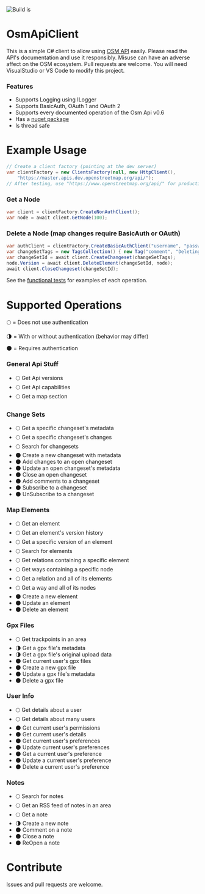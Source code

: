 ![Build is](https://github.com/blackboxlogic/OsmApiClient/workflows/.NET%20Core/badge.svg?branch=master)
# OsmApiClient
This is a simple C# client to allow using [OSM API](https://wiki.openstreetmap.org/wiki/API_v0.6) easily.
Please read the API's documentation and use it responsibly. Misuse can have an adverse affect on the OSM ecosystem.
Pull requests are welcome. You will need VisualStudio or VS Code to modify this project.

### Features
- Supports Logging using ILogger
- Supports BasicAuth, OAuth 1 and OAuth 2
- Supports every documented operation of the Osm Api v0.6
- Has a [nuget package](https://www.nuget.org/packages/OsmApiClient)
- Is thread safe

# Example Usage
```c#
// Create a client factory (pointing at the dev server)
var clientFactory = new ClientsFactory(null, new HttpClient(),
	"https://master.apis.dev.openstreetmap.org/api/");
// After testing, use "https://www.openstreetmap.org/api/" for production
```

### Get a Node
```c#
var client = clientFactory.CreateNonAuthClient();
var node = await client.GetNode(100);
```

### Delete a Node (map changes require BasicAuth or OAuth)
```c#
var authClient = clientFactory.CreateBasicAuthClient("username", "password");
var changeSetTags = new TagsCollection() { new Tag("comment", "Deleting a node.") };
var changeSetId = await client.CreateChangeset(changeSetTags);
node.Version = await client.DeleteElement(changeSetId, node);
await client.CloseChangeset(changeSetId);
```

See the [functional tests](https://github.com/blackboxlogic/OsmApiClient/tree/master/OsmSharp.IO.API.Tests) for examples of each operation.

# Supported Operations

:full_moon: = Does not use authentication

:last_quarter_moon: = With or without authentication (behavior may differ)

:new_moon: = Requires authentication

### General Api Stuff
- :full_moon: Get Api versions
- :full_moon: Get Api capabilities
- :full_moon: Get a map section
### Change Sets
- :full_moon: Get a specific changeset's metadata
- :full_moon: Get a specific changeset's changes
- :full_moon: Search for changesets
- :new_moon: Create a new changeset with metadata
- :new_moon: Add changes to an open changeset
- :new_moon: Update an open changeset's metadata
- :new_moon: Close an open changeset
- :new_moon: Add comments to a changeset
- :new_moon: Subscribe to a changeset
- :new_moon: UnSubscribe to a changeset
### Map Elements
- :full_moon: Get an element
- :full_moon: Get an element's version history
- :full_moon: Get a specific version of an element
- :full_moon: Search for elements
- :full_moon: Get relations containing a specific element
- :full_moon: Get ways containing a specific node
- :full_moon: Get a relation and all of its elements
- :full_moon: Get a way and all of its nodes
- :new_moon: Create a new element
- :new_moon: Update an element
- :new_moon: Delete an element
### Gpx Files
- :full_moon: Get trackpoints in an area
- :last_quarter_moon: Get a gpx file's metadata
- :last_quarter_moon: Get a gpx file's original upload data
- :new_moon: Get current user's gpx files
- :new_moon: Create a new gpx file
- :new_moon: Update a gpx file's metadata
- :new_moon: Delete a gpx file
### User Info
- :full_moon: Get details about a user
- :full_moon: Get details about many users
- :new_moon: Get current user's permissions
- :new_moon: Get current user's details
- :new_moon: Get current user's preferences
- :new_moon: Update current user's preferences
- :new_moon: Get a current user's preference
- :new_moon: Update a current user's preference
- :new_moon: Delete a current user's preference
### Notes
- :full_moon: Search for notes
- :full_moon: Get an RSS feed of notes in an area
- :full_moon: Get a note
- :last_quarter_moon: Create a new note
- :new_moon: Comment on a note
- :new_moon: Close a note
- :new_moon: ReOpen a note

# Contribute
Issues and pull requests are welcome.
